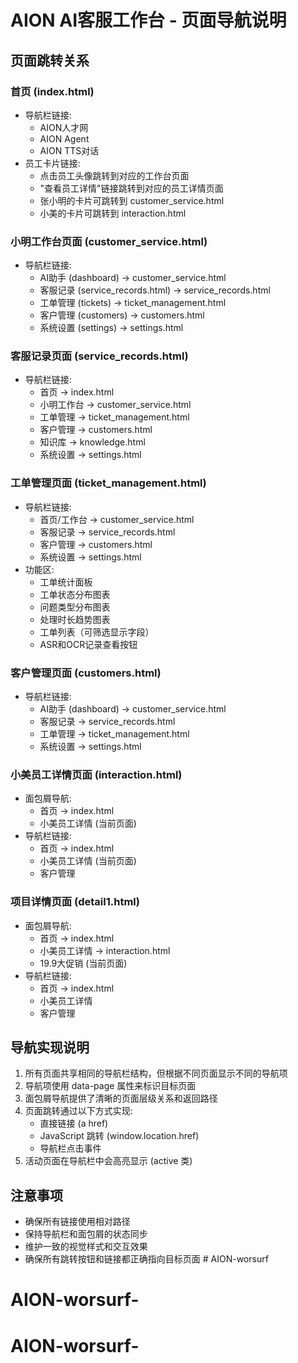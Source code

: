 # AION AI客服工作台 - 页面导航说明

## 页面跳转关系

### 首页 (index.html)
- 导航栏链接:
  - AION人才网
  - AION Agent
  - AION TTS对话
- 员工卡片链接:
  - 点击员工头像跳转到对应的工作台页面
  - "查看员工详情"链接跳转到对应的员工详情页面
  - 张小明的卡片可跳转到 customer_service.html
  - 小美的卡片可跳转到 interaction.html

### 小明工作台页面 (customer_service.html)
- 导航栏链接:
  - AI助手 (dashboard) -> customer_service.html
  - 客服记录 (service_records.html) -> service_records.html
  - 工单管理 (tickets) -> ticket_management.html
  - 客户管理 (customers) -> customers.html
  - 系统设置 (settings) -> settings.html

### 客服记录页面 (service_records.html)
- 导航栏链接:
  - 首页 -> index.html
  - 小明工作台 -> customer_service.html
  - 工单管理 -> ticket_management.html
  - 客户管理 -> customers.html
  - 知识库 -> knowledge.html
  - 系统设置 -> settings.html

### 工单管理页面 (ticket_management.html)
- 导航栏链接:
  - 首页/工作台 -> customer_service.html
  - 客服记录 -> service_records.html
  - 客户管理 -> customers.html
  - 系统设置 -> settings.html
- 功能区:
  - 工单统计面板
  - 工单状态分布图表
  - 问题类型分布图表
  - 处理时长趋势图表
  - 工单列表（可筛选显示字段）
  - ASR和OCR记录查看按钮

### 客户管理页面 (customers.html)
- 导航栏链接:
  - AI助手 (dashboard) -> customer_service.html
  - 客服记录 -> service_records.html
  - 工单管理 -> ticket_management.html
  - 系统设置 -> settings.html

### 小美员工详情页面 (interaction.html)
- 面包屑导航:
  - 首页 -> index.html
  - 小美员工详情 (当前页面)
- 导航栏链接:
  - 首页 -> index.html
  - 小美员工详情 (当前页面)
  - 客户管理

### 项目详情页面 (detail1.html)
- 面包屑导航:
  - 首页 -> index.html
  - 小美员工详情 -> interaction.html
  - 19.9大促销 (当前页面)
- 导航栏链接:
  - 首页 -> index.html
  - 小美员工详情
  - 客户管理

## 导航实现说明
1. 所有页面共享相同的导航栏结构，但根据不同页面显示不同的导航项
2. 导航项使用 data-page 属性来标识目标页面
3. 面包屑导航提供了清晰的页面层级关系和返回路径
4. 页面跳转通过以下方式实现:
   - 直接链接 (a href)
   - JavaScript 跳转 (window.location.href)
   - 导航栏点击事件
5. 活动页面在导航栏中会高亮显示 (active 类)

## 注意事项
- 确保所有链接使用相对路径
- 保持导航栏和面包屑的状态同步
- 维护一致的视觉样式和交互效果
- 确保所有跳转按钮和链接都正确指向目标页面 # AION-worsurf
# AION-worsurf-
# AION-worsurf-
